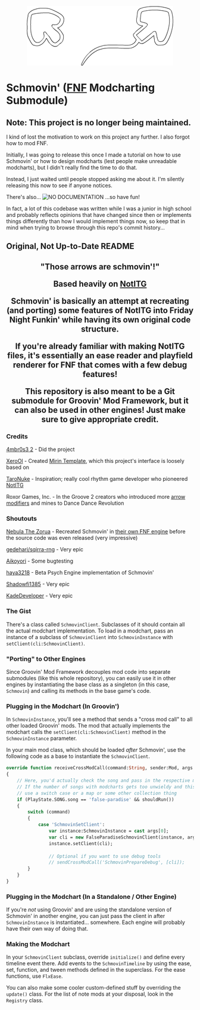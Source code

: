 <p align="center">
  <img src="https://github.com/4mbr0s3-2/Schmovin/blob/main/SchmovinLogo.png?raw=true" alt="Schmovin' Logo, \"upscaled\" from Bob's Onslaught's shoutouts screen"/>
</p>

# Schmovin' ([FNF](https://github.com/ninjamuffin99/Funkin) Modcharting Submodule)

## Note: This project is no longer being maintained.
I kind of lost the motivation to work on this project any further. I also forgot how to mod FNF.

Initially, I was going to release this once I made a tutorial on how to use Schmovin' or how to design modcharts (lest people make unreadable modcharts), but I didn't really find the time to do that.

Instead, I just waited until people stopped asking me about it. I'm silently releasing this now to see if anyone notices.

There's also... 
![NO DOCUMENTATION](https://github.com/4mbr0s3-2/Schmovin/assets/65193484/ea968dfa-2eab-4900-8732-9234cd6f229e)
...so have fun!

In fact, a lot of this codebase was written while I was a junior in high school and probably reflects opinions that have changed since then or implements things differently than how I would implement things now, so keep that in mind when trying to browse through this repo's commit history...

## Original, Not Up-to-Date README
<h2 align="center">"Those arrows are schmovin'!"</p>

Based heavily on <a href="https://notitg.heysora.net/">NotITG</a>

Schmovin' is basically an attempt at recreating (and porting) some features of NotITG into Friday Night Funkin' while having its own original code structure. 

If you're already familiar with making NotITG files, it's essentially an ease reader and playfield renderer for FNF that comes with a few debug features!

This repository is also meant to be a Git submodule for Groovin' Mod Framework, but it can also be used in other engines! Just make sure to give appropriate credit.

### Credits

[4mbr0s3 2](https://www.youtube.com/channel/UCez-Erpr0oqmC71vnDrM9yA) - Did the project

[XeroOl](https://www.youtube.com/c/XeroOl) - Created [Mirin Template](https://xerool.github.io/notitg-mirin/), which this project's interface is loosely based on

[TaroNuke](https://twitter.com/TaroNuke) - Inspiration; really cool rhythm game developer who pioneered [NotITG](https://notitg.heysora.net/)

Roxor Games, Inc. - In the Groove 2 creators who introduced more [arrow modifiers](http://manual.pocitac.com/en/modifiers.html) and mines to Dance Dance Revolution

### Shoutouts

[Nebula The Zorua](https://twitter.com/Nebula_Zorua) - Recreated Schmovin' in [their own FNF engine](https://github.com/nebulazorua/andromeda-engine/blob/e6686c04ccebada08d8574e1c46b6188738debb2/source/modchart/modifiers/PerspectiveModifier.hx) before the source code was even released (very impressive)

[gedehari/sqirra-rng](https://twitter.com/gedehari) - Very epic

[Aikoyori](https://twitter.com/Aikoyori) - Some bugtesting

[haya3218](https://github.com/haya3218) - Beta Psych Engine implementation of Schmovin'

[Shadowfi1385](https://twitter.com/Shadowfi1385) - Very epic

[KadeDeveloper](https://twitter.com/kade0912) - Very epic

### The Gist
There's a class called `SchmovinClient`. Subclasses of it should contain all the actual modchart implementation. 
To load in a modchart, pass an instance of a subclass of `SchmovinClient` into `SchmovinInstance` with `setClient(cli:SchmovinClient)`.

### "Porting" to Other Engines
Since Groovin' Mod Framework decouples mod code into separate submodules (like this whole repository), you can easily use it in other engines by instantiating the base class as a singleton (in this case, `Schmovin`) and calling its methods in the base game's code.

### Plugging in the Modchart (In Groovin')
In `SchmovinInstance`, you'll see a method that sends a "cross mod call" to all other loaded Groovin' mods.
The mod that actually implements the modchart calls the `setClient(cli:SchmovinClient)` method in the `SchmovinInstance` parameter.

In your main mod class, which should be loaded *after* Schmovin', use the following code as a base to instantiate the `SchmovinClient`.
```haxe
override function receiveCrossModCall(command:String, sender:Mod, args:Array<Dynamic>)
{
    // Here, you'd actually check the song and pass in the respective modchart
    // If the number of songs with modcharts gets too unwieldy and this code gets too long,
    // use a switch case or a map or some other collection thing 
    if (PlayState.SONG.song == 'false-paradise' && shouldRun())
    {
        switch (command)
        {
            case 'SchmovinSetClient':
                var instance:SchmovinInstance = cast args[0];
                var cli = new FalseParadiseSchmovinClient(instance, args[1], args[2]);
                instance.setClient(cli);
                
                // Optional if you want to use debug tools
                // sendCrossModCall('SchmovinPrepareDebug', [cli]);
        }
    }
}
```

### Plugging in the Modchart (In a Standalone / Other Engine)

If you're *not* using Groovin' and are using the standalone version of Schmovin' in another engine, you can just pass the client in after `SchmovinInstance` is instantiated... somewhere. Each engine will probably have their own way of doing that.

### Making the Modchart
In your `SchmovinClient` subclass, override `initialize()` and define every timeline event there.
Add events to the `SchmovinTimeline` by using the ease, set, function, and tween methods defined in the superclass.
For the ease functions, use `FlxEase`.

You can also make some cooler custom-defined stuff by overriding the `update()` class.
For the list of note mods at your disposal, look in the `Registry` class.
